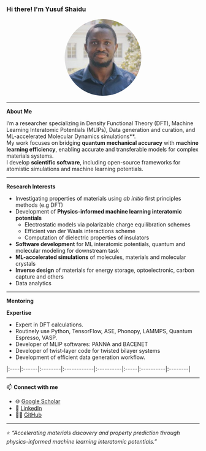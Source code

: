 ### Hi there! I'm **Yusuf Shaidu**

<p align="center">
  <img src="https://raw.githubusercontent.com/yusufshaidu/yusufshaidu.github.io/main/likedin_picture.jpeg" width="200" style="border-radius: 50%;" alt="Yusuf Shaidu">
</p>

---

**About Me**

I’m a researcher specializing in Density Functional Theory (DFT), Machine Learning Interatomic Potentials (MLIPs), Data generation and curation, and ML-accelerated Molecular Dynamics simulations**.  
My work focuses on bridging **quantum mechanical accuracy** with **machine learning efficiency**, enabling accurate and transferable models for complex materials systems.  
I develop **scientific software**, including open-source frameworks for atomistic simulations and machine learning potentials.

---

 **Research Interests**
- Investigating properties of materials using _ab initio_ first principles methods (e.g DFT)
- Development of **Physics-informed machine learning interatomic potentials**
  - Electrostatic models via polarizable charge equilibration schemes
  - Efficient van der Waals interactions scheme
  - Computation of dielectric properties of insulators
- **Software development** for ML interatomic potentials, quantum and molecular modeling for downstream task
- **ML-accelerated simulations** of molecules, materials and molecular crystals
- **Inverse design** of materials for energy storage, optoelectronic, carbon capture and others
- Data analytics


---
**Mentoring**

**Expertise**
- Expert in DFT calculations.
- Routinely use Python, TensorFlow, ASE, Phonopy, LAMMPS, Quantum Espresso, VASP.
- Developer of MLIP softwares: PANNA and BACENET
- Developer of twist-layer code for twisted bilayer systems
- Development of efficient data generation workflow.

|:----|:------|:--------|:------------|:----------|:-----|:----------|:--------|

---

📫 **Connect with me**
- 🌐 [Google Scholar](https://scholar.google.com/citations?user=nmKIMX0AAAAJ&hl=en)
- 💼 [LinkedIn](https://www.linkedin.com/in/yusuf-shaidu-73b170a2)
- 🧑‍💻 [GitHub](https://github.com/yusufshaidu)

---

⭐ _“Accelerating materials discovery and property prediction through physics-informed machine learning interatomic potentials.”_
